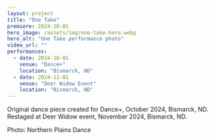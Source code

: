 ```yaml
---
layout: project
title: "One Take"
premiere: 2024-10-01
hero_image: /assets/img/one-take-hero.webp
hero_alt: "One Take performance photo"
video_url: ""
performances:
  - date: 2024-10-01
    venue: "Dance+"
    location: "Bismarck, ND"
  - date: 2024-11-01
    venue: "Deer Widow Event"
    location: "Bismarck, ND"
---
```


Original dance piece created for Dance+, October 2024, Bismarck, ND. Restaged at Deer Widow event, November 2024, Bismarck, ND.

Photo: Northern Plains Dance